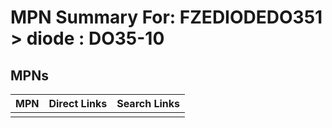 



# MPN Summary For: FZEDIODEDO351 > diode : DO35-10

## MPNs
  

|MPN|Direct Links|Search Links|
| :--- | :--- | :--- |
||||
